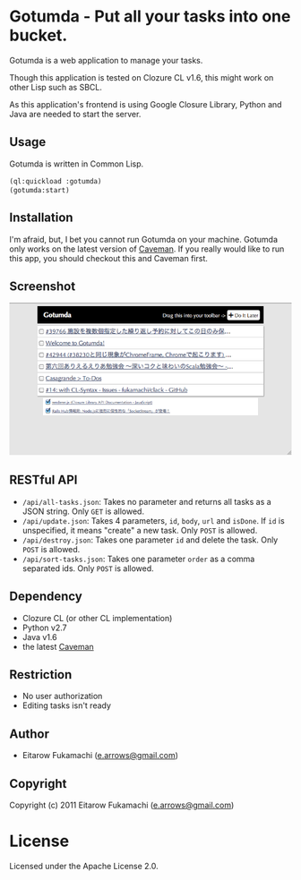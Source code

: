 # Gotumda - Put all your tasks into one bucket.

Gotumda is a web application to manage your tasks.

Though this application is tested on Clozure CL v1.6, this might work on other Lisp such as SBCL.

As this application's frontend is using Google Closure Library, Python and Java are needed to start the server.

## Usage

Gotumda is written in Common Lisp.

    (ql:quickload :gotumda)
    (gotumda:start)

## Installation

I'm afraid, but, I bet you cannot run Gotumda on your machine. Gotumda only works on the latest version of [Caveman](https://github.com/fukamachi/caveman). If you really would like to run this app, you should checkout this and Caveman first.

## Screenshot

<img src="https://github.com/fukamachi/gotumda/raw/master/screenshot.png" alt="Screenshot" title="Screenshot" />

## RESTful API

* `/api/all-tasks.json`: Takes no parameter and returns all tasks as a JSON string. Only `GET` is allowed.
* `/api/update.json`: Takes 4 parameters, `id`, `body`, `url` and `isDone`. If `id` is unspecified, it means "create" a new task. Only `POST` is allowed.
* `/api/destroy.json`: Takes one parameter `id` and delete the task. Only `POST` is allowed.
* `/api/sort-tasks.json`: Takes one parameter `order` as a comma separated ids. Only `POST` is allowed.

## Dependency

* Clozure CL (or other CL implementation)
* Python v2.7
* Java v1.6
* the latest [Caveman](https://github.com/fukamachi/caveman)

## Restriction

* No user authorization
* Editing tasks isn't ready

## Author

* Eitarow Fukamachi (e.arrows@gmail.com)

## Copyright

Copyright (c) 2011 Eitarow Fukamachi (e.arrows@gmail.com)

# License

Licensed under the Apache License 2.0.

